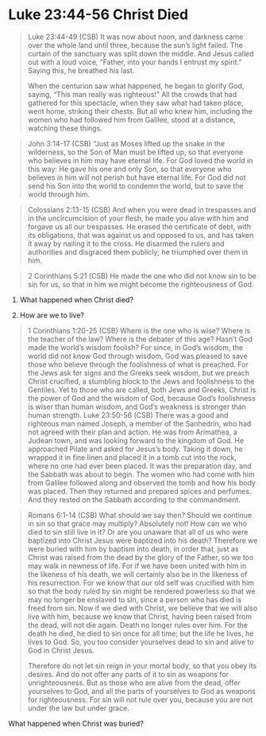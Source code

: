 # Luke 23:44-56 Christ Died

>Luke 23:44-49 (CSB) It was now about noon, and darkness came over the whole land until three, because the sun’s light failed. The curtain of the sanctuary was split down the middle. And Jesus called out with a loud voice, “Father, into your hands I entrust my spirit.” Saying this, he breathed his last.
>
>When the centurion saw what happened, he began to glorify God, saying, “This man really was righteous!” All the crowds that had gathered for this spectacle, when they saw what had taken place, went home, striking their chests. But all who knew him, including the women who had followed him from Galilee, stood at a distance, watching these things.

>John 3:14-17 (CSB) “Just as Moses lifted up the snake in the wilderness, so the Son of Man must be lifted up, so that everyone who believes in him may have eternal life. For God loved the world in this way: He gave his one and only Son, so that everyone who believes in him will not perish but have eternal life. For God did not send his Son into the world to condemn the world, but to save the world through him.

>Colossians 2:13-15 (CSB) And when you were dead in trespasses and in the uncircumcision of your flesh, he made you alive with him and forgave us all our trespasses. He erased the certificate of debt, with its obligations, that was against us and opposed to us, and has taken it away by nailing it to the cross. He disarmed the rulers and authorities and disgraced them publicly; he triumphed over them in him.

>2 Corinthians 5:21 (CSB) He made the one who did not know sin to be sin for us, so that in him we might become the righteousness of God.

1. What happened when Christ died?

2. How are we to live?

>1 Corinthians 1:20-25 (CSB) Where is the one who is wise? Where is the teacher of the law? Where is the debater of this age? Hasn’t God made the world’s wisdom foolish? For since, in God’s wisdom, the world did not know God through wisdom, God was pleased to save those who believe through the foolishness of what is preached. For the Jews ask for signs and the Greeks seek wisdom, but we preach Christ crucified, a stumbling block to the Jews and foolishness to the Gentiles. Yet to those who are called, both Jews and Greeks, Christ is the power of God and the wisdom of God, because God’s foolishness is wiser than human wisdom, and God’s weakness is stronger than human strength.
>Luke 23:50-56 (CSB) There was a good and righteous man named Joseph, a member of the Sanhedrin, who had not agreed with their plan and action. He was from Arimathea, a Judean town, and was looking forward to the kingdom of God. He approached Pilate and asked for Jesus’s body. Taking it down, he wrapped it in fine linen and placed it in a tomb cut into the rock, where no one had ever been placed. It was the preparation day, and the Sabbath was about to begin. The women who had come with him from Galilee followed along and observed the tomb and how his body was placed. Then they returned and prepared spices and perfumes. And they rested on the Sabbath according to the commandment.

>Romans 6:1-14 (CSB) What should we say then? Should we continue in sin so that grace may multiply? Absolutely not! How can we who died to sin still live in it? Or are you unaware that all of us who were baptized into Christ Jesus were baptized into his death? Therefore we were buried with him by baptism into death, in order that, just as Christ was raised from the dead by the glory of the Father, so we too may walk in newness of life. For if we have been united with him in the likeness of his death, we will certainly also be in the likeness of his resurrection. For we know that our old self was crucified with him so that the body ruled by sin might be rendered powerless so that we may no longer be enslaved to sin, since a person who has died is freed from sin. Now if we died with Christ, we believe that we will also live with him, because we know that Christ, having been raised from the dead, will not die again. Death no longer rules over him. For the death he died, he died to sin once for all time; but the life he lives, he lives to God. So, you too consider yourselves dead to sin and alive to God in Christ Jesus.
>
>Therefore do not let sin reign in your mortal body, so that you obey its desires. And do not offer any parts of it to sin as weapons for unrighteousness. But as those who are alive from the dead, offer yourselves to God, and all the parts of yourselves to God as weapons for righteousness. For sin will not rule over you, because you are not under the law but under grace.

What happened when Christ was buried?
